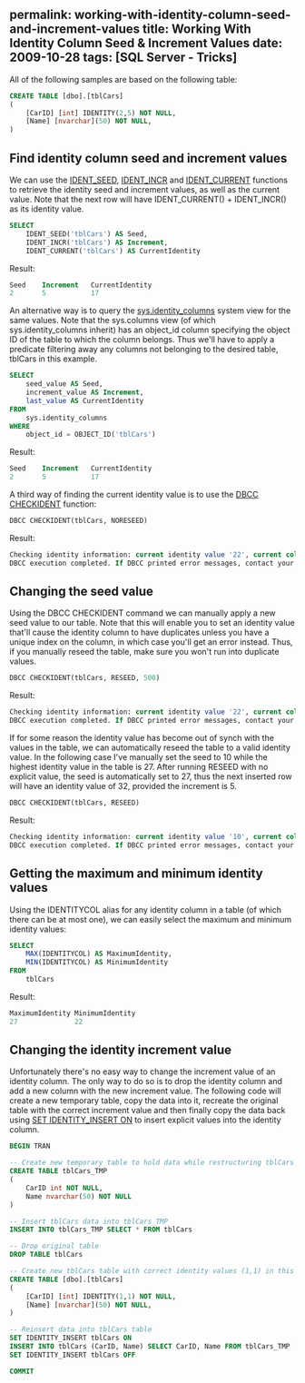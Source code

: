 permalink: working-with-identity-column-seed-and-increment-values
title: Working With Identity Column Seed & Increment Values
date: 2009-10-28
tags: [SQL Server - Tricks]
---
All of the following samples are based on the following table:

<!-- more -->

```sql
CREATE TABLE [dbo].[tblCars]
(
	[CarID] [int] IDENTITY(2,5) NOT NULL,
	[Name] [nvarchar](50) NOT NULL,
)
```

## Find identity column seed and increment values

We can use the [IDENT_SEED](http://msdn.microsoft.com/en-us/library/ms189834.aspx), [IDENT_INCR](http://msdn.microsoft.com/en-us/library/ms189795.aspx) and [IDENT_CURRENT](http://msdn.microsoft.com/en-us/library/ms175098.aspx) functions to retrieve the identity seed and increment values, as well as the current value. Note that the next row will have IDENT_CURRENT() + IDENT_INCR() as its identity value.

```sql
SELECT
	IDENT_SEED('tblCars') AS Seed,
	IDENT_INCR('tblCars') AS Increment,
	IDENT_CURRENT('tblCars') AS CurrentIdentity
```

Result:

```sql
Seed	Increment	CurrentIdentity
2		5			17
```

An alternative way is to query the [sys.identity_columns](http://technet.microsoft.com/en-us/library/ms187334.aspx) system view for the same values. Note that the sys.columns view (of which sys.identity_columns inherit) has an object_id column specifying the object ID of the table to which the column belongs. Thus we'll have to apply a predicate filtering away any columns not belonging to the desired table, tblCars in this example.

```sql
SELECT
	seed_value AS Seed,
	increment_value AS Increment,
	last_value AS CurrentIdentity
FROM
	sys.identity_columns
WHERE
	object_id = OBJECT_ID('tblCars')
```

Result:

```sql
Seed	Increment	CurrentIdentity
2		5			17
```

A third way of finding the current identity value is to use the [DBCC CHECKIDENT](http://technet.microsoft.com/en-us/library/ms176057.aspx) function:

```sql
DBCC CHECKIDENT(tblCars, NORESEED)
```

Result:

```sql
Checking identity information: current identity value '22', current column value '22'.
DBCC execution completed. If DBCC printed error messages, contact your system administrator.
```

## Changing the seed value

Using the DBCC CHECKIDENT command we can manually apply a new seed value to our table. Note that this will enable you to set an identity value that'll cause the identity column to have duplicates unless you have a unique index on the column, in which case you'll get an error instead. Thus, if you manually reseed the table, make sure you won't run into duplicate values.

```sql
DBCC CHECKIDENT(tblCars, RESEED, 500)
```

Result:

```sql
Checking identity information: current identity value '22', current column value '500'.
DBCC execution completed. If DBCC printed error messages, contact your system administrator.
```

If for some reason the identity value has become out of synch with the values in the table, we can automatically reseed the table to a valid identity value. In the following case I've manually set the seed to 10 while the highest identity value in the table is 27. After running RESEED with no explicit value, the seed is automatically set to 27, thus the next inserted row will have an identity value of 32, provided the increment is 5.

```sql
DBCC CHECKIDENT(tblCars, RESEED)
```

Result:

```sql
Checking identity information: current identity value '10', current column value '27'.
DBCC execution completed. If DBCC printed error messages, contact your system administrator.
```

## Getting the maximum and minimum identity values

Using the IDENTITYCOL alias for any identity column in a table (of which there can be at most one), we can easily select the maximum and minimum identity values:

```sql
SELECT
	MAX(IDENTITYCOL) AS MaximumIdentity,
	MIN(IDENTITYCOL) AS MinimumIdentity
FROM
	tblCars
```

Result:

```sql
MaximumIdentity	MinimumIdentity
27				22
```

## Changing the identity increment value

Unfortunately there's no easy way to change the increment value of an identity column. The only way to do so is to drop the identity column and add a new column with the new increment value. The following code will create a new temporary table, copy the data into it, recreate the original table with the correct increment value and then finally copy the data back using [SET IDENTITY_INSERT ON](http://msdn.microsoft.com/en-us/library/aa259221(SQL.80).aspx) to insert explicit values into the identity column.

```sql
BEGIN TRAN

-- Create new temporary table to hold data while restructuring tblCars
CREATE TABLE tblCars_TMP
(
	CarID int NOT NULL,
	Name nvarchar(50) NOT NULL
)

-- Insert tblCars data into tblCars_TMP
INSERT INTO tblCars_TMP SELECT * FROM tblCars

-- Drop original table
DROP TABLE tblCars

-- Create new tblCars table with correct identity values (1,1) in this case
CREATE TABLE [dbo].[tblCars]
(
	[CarID] [int] IDENTITY(1,1) NOT NULL,
	[Name] [nvarchar](50) NOT NULL,
)

-- Reinsert data into tblCars table
SET IDENTITY_INSERT tblCars ON
INSERT INTO tblCars (CarID, Name) SELECT CarID, Name FROM tblCars_TMP
SET IDENTITY_INSERT tblCars OFF

COMMIT
```
